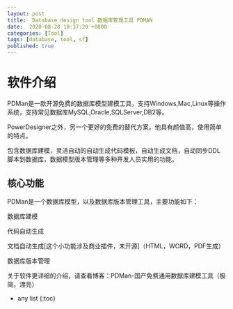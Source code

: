 ```yaml
---
layout: post
title:  Database design tool 数据库管理工具 PDMAN
date:  2020-08-28 10:37:20 +0800
categories: [Tool]
tags: [database, tool, sf]
published: true
---
```


# 软件介绍

PDMan是一款开源免费的数据库模型建模工具，支持Windows,Mac,Linux等操作系统，支持常见数据库MySQL,Oracle,SQLServer,DB2等。

PowerDesigner之外，另一个更好的免费的替代方案。他具有颜值高，使用简单的特点。

包含数据库建模，灵活自动的自动生成代码模板，自动生成文档，自动同步DDL脚本到数据库，数据模型版本管理等多种开发人员实用的功能。

## 核心功能

PDMan是一个数据库模型，以及数据库版本管理工具，主要功能如下：

数据库建模

代码自动生成

文档自动生成[这个小功能涉及商业插件，未开源]（HTML，WORD，PDF生成）

数据库版本管理

关于软件更详细的介绍，请查看博客：PDMan-国产免费通用数据库建模工具（极简，漂亮）

* any list
{:toc}